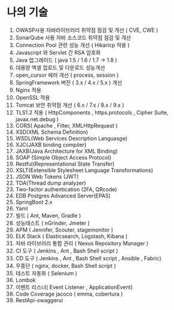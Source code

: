 # 나의 기술 

1. OWASP사용 자바라이브러리 취약점 점검 및 개선 ( CVE, CWE )
2. SonarQube 사용 자바 소스코드 취약점 점검 및 개선 
3. Connection Pool 관련 성능 개선 ( Hikaricp 적용 )
4. Javascript 와 Servlet 간 RSA 암호화 
5. Java 업그레이드 ( java 1.5 / 1.6 / 1.7 -> 1.8 )
6. 대용량 엑셀 업로드 및 다운로드 성능개선 
7. open_cursor 에러 개선 ( process, session  )
8. SpringFramework 버전 ( 3.x / 4.x / 5.x ) 개선 
9. Nginx 적용 
10. OpenSSL 적용 
11. Tomcat 보안 취약점 개선 ( 6.x / 7.x / 8.x / 9.x )
12. TLS1.2 적용 ( HttpComponents , https.protocols , Cipher Suite, javax.net.debug ) 
13. CORS( Apache , Filter, XMLHttpRequest ) 
14. XSD(XML Schema Definition)
15. WSDL(Web Services Description Languasge)
16. XJC(JAXB binding compiler)
17. JAXB(Java Architecture for XML Binding)
18. SOAP (Simple Object Access Protocol)
19. Restful(Representational State Transfer)
20. XSLT(Extensible Stylesheet Language Transformations)
21. JSON Web Tokens (JWT)
22. TDA(Thread dump analyzer)
23. Two-factor authentication (2FA, QRcode)
24. EDB Postgres Advanced Server(EPAS)
25. SpringBoot 2.x 
26. Yaml 
27. 빌드 ( Ant, Maven, Gradle )
28. 성능테스트 ( nGrinder, Jmeter  )
29. APM ( Jennifer, Scouter, stagemonitor )
30. ELK Stack ( Elasticsearch, Logstash, Kibana )
31. 자바 라이브러리 통합 관리  ( Nexus Repository Manager )
32. CI 도구 ( Jenkins , Ant , Bash Shell script ) 
33. CD 도구 ( Jenkins , Ant , Bash Shell script , Ansible , Fabric)
34. 무중단 ( nginx, docker, Bash Shell script )
35. 테스트 자동화 ( Selenium )
36. Lombok 
37. 이벤트 리스너( Event Listener , ApplicationEvent)
38. Code Coverage jacoco ( emma, cobertura )
39. RestApi-swaggerui

